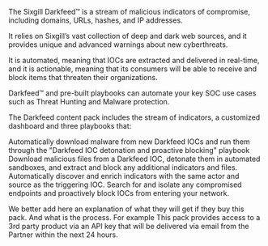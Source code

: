 The Sixgill Darkfeed™ is a stream of malicious indicators of compromise, including domains, URLs, hashes, and IP addresses.
 
It relies on Sixgill’s vast collection of deep and dark web sources, and it provides unique and advanced warnings about new cyberthreats.
 
It is automated, meaning that IOCs are extracted and delivered in real-time, and it is actionable, meaning that its consumers will be able to receive and block items that threaten their organizations.

Darkfeed™ and pre-built playbooks can automate your key SOC use cases such as Threat Hunting and Malware protection.

The Darkfeed content pack includes the stream of indicators, a customized dashboard and three playbooks that:

Automatically download malware from new Darkfeed IOCs and run them through the "Darkfeed IOC detonation and proactive blocking" playbook
Download malicious files from a Darkfeed IOC, detonate them in automated sandboxes, and extract and block any additional indicators and files.
Automatically discover and enrich indicators with the same actor and source as the triggering IOC. Search for and isolate any compromised endpoints and proactively block IOCs from entering your network.

We better add here an explanation of what they will get if they buy this pack. And what is the process. For example This pack provides access to a 3rd party product via an API key that will be delivered via email from the Partner within the next 24 hours.
